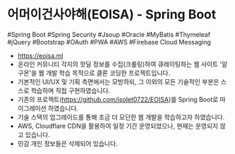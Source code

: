 # 어머이건사야해(EOISA) - Spring Boot

#Spring Boot #Spring Security #Jsoup #Oracle #MyBatis #Thymeleaf #jQuery #Bootstrap #OAuth #PWA #AWS #Firebase Cloud Messaging

* https://eoisa.ml
* 온라인 커뮤니티 각지의 핫딜 정보를 수집(크롤링)하여 큐레이팅하는 웹 사이트 '알구몬'을 웹 개발 학습 목적으로 클론 코딩한 프로젝트입니다.
* 기본적인 UI/UX 및 기획 측면에서는 모방하되, 그 이외의 모든 기술적인 부분은 스스로 학습하며 직접 구현하였습니다.
* 기존의 프로젝트(https://github.com/isolet0722/EOISA)를 Spring Boot로 마이그레이션 하였습니다.
* 기술 스택의 업그레이드를 통해 조금 더 모던한 웹 개발을 학습하고자 하였습니다.
* AWS, Cloudflare CDN을 활용하여 일정 기간 운영되었으나, 현재는 운영되지 않고 있습니다.
* 민감 개인 정보들은 삭제되어 있습니다.
